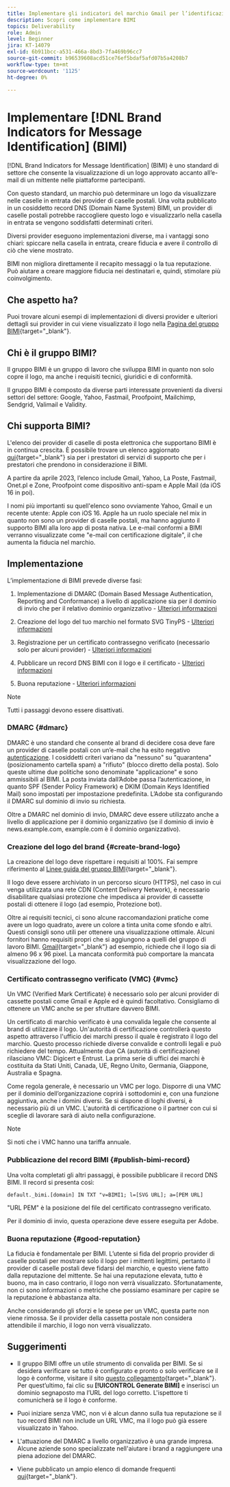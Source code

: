 ```yaml
---
title: Implementare gli indicatori del marchio Gmail per l’identificazione dei messaggi (BIMI)
description: Scopri come implementare BIMI
topics: Deliverability
role: Admin
level: Beginner
jira: KT-14079
exl-id: 6b911bcc-a531-466a-8bd3-7fa469b96cc7
source-git-commit: b96539608acd51ce76ef5bdaf5afd07b5a4208b7
workflow-type: tm+mt
source-wordcount: '1125'
ht-degree: 0%

---
```


# Implementare [!DNL Brand Indicators for Message Identification] (BIMI)

[!DNL Brand Indicators for Message Identification] (BIMI) è uno standard di settore che consente la visualizzazione di un logo approvato accanto all’e-mail di un mittente nelle piattaforme partecipanti.

Con questo standard, un marchio può determinare un logo da visualizzare nelle caselle in entrata dei provider di caselle postali. Una volta pubblicato in un cosiddetto record DNS (Domain Name System) BIMI, un provider di caselle postali potrebbe raccogliere questo logo e visualizzarlo nella casella in entrata se vengono soddisfatti determinati criteri.

Diversi provider eseguono implementazioni diverse, ma i vantaggi sono chiari: spiccare nella casella in entrata, creare fiducia e avere il controllo di ciò che viene mostrato.

BIMI non migliora direttamente il recapito messaggi o la tua reputazione. Può aiutare a creare maggiore fiducia nei destinatari e, quindi, stimolare più coinvolgimento.

## Che aspetto ha?

Puoi trovare alcuni esempi di implementazioni di diversi provider e ulteriori dettagli sui provider in cui viene visualizzato il logo nella [Pagina del gruppo BIMI](https://bimigroup.org/where-is-my-bimi-logo-displayed/){target="_blank"}.

## Chi è il gruppo BIMI?

Il gruppo BIMI è un gruppo di lavoro che sviluppa BIMI in quanto non solo copre il logo, ma anche i requisiti tecnici, giuridici e di conformità.

Il gruppo BIMI è composto da diverse parti interessate provenienti da diversi settori del settore: Google, Yahoo, Fastmail, Proofpoint, Mailchimp, Sendgrid, Valimail e Validity.

## Chi supporta BIMI?

L&#39;elenco dei provider di caselle di posta elettronica che supportano BIMI è in continua crescita. È possibile trovare un elenco aggiornato [qui](https://bimigroup.org/bimi-infographic/){target="_blank"} sia per i prestatori di servizi di supporto che per i prestatori che prendono in considerazione il BIMI.

A partire da aprile 2023, l’elenco include Gmail, Yahoo, La Poste, Fastmail, Onet.pl e Zone, Proofpoint come dispositivo anti-spam e Apple Mail (da iOS 16 in poi).

I nomi più importanti su quell&#39;elenco sono ovviamente Yahoo, Gmail e un recente utente: Apple con iOS 16. Apple ha un ruolo speciale nel mix in quanto non sono un provider di caselle postali, ma hanno aggiunto il supporto BIMI alla loro app di posta nativa. Le e-mail conformi a BIMI verranno visualizzate come &quot;e-mail con certificazione digitale&quot;, il che aumenta la fiducia nel marchio.

## Implementazione

L’implementazione di BIMI prevede diverse fasi:

1. Implementazione di DMARC (Domain Based Message Authentication, Reporting and Conformance) a livello di applicazione sia per il dominio di invio che per il relativo dominio organizzativo - [Ulteriori informazioni](#dmarc)

1. Creazione del logo del tuo marchio nel formato SVG TinyPS - [Ulteriori informazioni](#create-brand-logo)

1. Registrazione per un certificato contrassegno verificato (necessario solo per alcuni provider) - [Ulteriori informazioni](#vmc)

1. Pubblicare un record DNS BIMI con il logo e il certificato - [Ulteriori informazioni](#publish-bimi-record)

1. Buona reputazione - [Ulteriori informazioni](#good-reputation)

>[!NOTE]
>
>Tutti i passaggi devono essere disattivati.


### DMARC {#dmarc}

DMARC è uno standard che consente al brand di decidere cosa deve fare un provider di caselle postali con un’e-mail che ha esito negativo [autenticazione](../additional-resources/authentication.md). I cosiddetti criteri variano da &quot;nessuno&quot; su &quot;quarantena&quot; (posizionamento cartella spam) a &quot;rifiuto&quot; (blocco diretto della posta). Solo queste ultime due politiche sono denominate &quot;applicazione&quot; e sono ammissibili al BIMI. La posta inviata dall’Adobe passa l’autenticazione, in quanto SPF (Sender Policy Framework) e DKIM (Domain Keys Identified Mail) sono impostati per impostazione predefinita. L’Adobe sta configurando il DMARC sul dominio di invio su richiesta.

Oltre a DMARC nel dominio di invio, DMARC deve essere utilizzato anche a livello di applicazione per il dominio organizzativo (se il dominio di invio è news.example.com, example.com è il dominio organizzativo).

### Creazione del logo del brand {#create-brand-logo}

La creazione del logo deve rispettare i requisiti al 100%. Fai sempre riferimento al [Linee guida del gruppo BIMI](https://bimigroup.org/creating-bimi-svg-logo-files/){target="_blank"}.

Il logo deve essere archiviato in un percorso sicuro (HTTPS), nel caso in cui venga utilizzata una rete CDN (Content Delivery Network), è necessario disabilitare qualsiasi protezione che impedisca ai provider di cassette postali di ottenere il logo (ad esempio, Protezione bot).

Oltre ai requisiti tecnici, ci sono alcune raccomandazioni pratiche come avere un logo quadrato, avere un colore a tinta unita come sfondo e altri. Questi consigli sono utili per ottenere una visualizzazione ottimale. Alcuni fornitori hanno requisiti propri che si aggiungono a quelli del gruppo di lavoro BIMI. [Gmail](https://support.google.com/a/answer/10911027?sjid=903725605955621707-EU){target="_blank"} ad esempio, richiede che il logo sia di almeno 96 x 96 pixel.
La mancata conformità può comportare la mancata visualizzazione del logo.

### Certificato contrassegno verificato (VMC) {#vmc}

Un VMC (Verified Mark Certificate) è necessario solo per alcuni provider di cassette postali come Gmail e Apple ed è quindi facoltativo. Consigliamo di ottenere un VMC anche se per sfruttare davvero BIMI.

Un certificato di marchio verificato è una convalida legale che consente al brand di utilizzare il logo. Un&#39;autorità di certificazione controllerà questo aspetto attraverso l&#39;ufficio dei marchi presso il quale è registrato il logo del marchio. Questo processo richiede diverse convalide e controlli legali e può richiedere del tempo. Attualmente due CA (autorità di certificazione) rilasciano VMC: Digicert e Entrust. La prima serie di uffici dei marchi è costituita da Stati Uniti, Canada, UE, Regno Unito, Germania, Giappone, Australia e Spagna.

Come regola generale, è necessario un VMC per logo. Disporre di una VMC per il dominio dell’organizzazione coprirà i sottodomini e, con una funzione aggiuntiva, anche i domini diversi. Se si dispone di loghi diversi, è necessario più di un VMC. L&#39;autorità di certificazione o il partner con cui si sceglie di lavorare sarà di aiuto nella configurazione.

>[!NOTE]
>
>Si noti che i VMC hanno una tariffa annuale.

### Pubblicazione del record BIMI {#publish-bimi-record}

Una volta completati gli altri passaggi, è possibile pubblicare il record DNS BIMI. Il record si presenta così:

```
default._bimi.[domain] IN TXT "v=BIMI1; l=[SVG URL]; a=[PEM URL]
```

&quot;URL PEM&quot; è la posizione del file del certificato contrassegno verificato.

Per il dominio di invio, questa operazione deve essere eseguita per Adobe.

### Buona reputazione {#good-reputation}

La fiducia è fondamentale per BIMI. L’utente si fida del proprio provider di caselle postali per mostrare solo il logo per i mittenti legittimi, pertanto il provider di caselle postali deve fidarsi del marchio, e questo viene fatto dalla reputazione del mittente. Se hai una reputazione elevata, tutto è buono, ma in caso contrario, il logo non verrà visualizzato. Sfortunatamente, non ci sono informazioni o metriche che possiamo esaminare per capire se la reputazione è abbastanza alta.

Anche considerando gli sforzi e le spese per un VMC, questa parte non viene rimossa. Se il provider della cassetta postale non considera attendibile il marchio, il logo non verrà visualizzato.

## Suggerimenti

* Il gruppo BIMI offre un utile strumento di convalida per BIMI. Se si desidera verificare se tutto è configurato e pronto o solo verificare se il logo è conforme, visitare il sito [questo collegamento](https://bimigroup.org/bimi-generator/){target="_blank"}. Per quest’ultimo, fai clic su **[!UICONTROL Generate BIMI]** e inserisci un dominio segnaposto ma l’URL del logo corretto. L&#39;ispettore ti comunicherà se il logo è conforme.

* Puoi iniziare senza VMC, non vi è alcun danno sulla tua reputazione se il tuo record BIMI non include un URL VMC, ma il logo può già essere visualizzato in Yahoo.

* L&#39;attuazione del DMARC a livello organizzativo è una grande impresa. Alcune aziende sono specializzate nell&#39;aiutare i brand a raggiungere una piena adozione del DMARC.

* Viene pubblicato un ampio elenco di domande frequenti [qui](https://bimigroup.org/faqs-for-senders-esps/){target="_blank"}.
